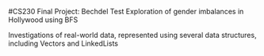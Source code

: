 #CS230 Final Project: Bechdel Test
Exploration of gender imbalances in Hollywood using BFS

Investigations of real-world data, represented using several data structures, including Vectors and LinkedLists
